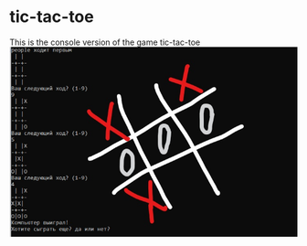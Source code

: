 # tic-tac-toe 
This is the console version of the game tic-tac-toe![screenshot](https://github.com/Avortepp/tic-tac-toe/blob/main/2023-07-25%20(2).jpg?raw=true)

